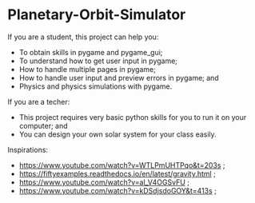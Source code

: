 ﻿# Planetary-Orbit-Simulator


If you are a student, this project can help you:
- To obtain skills in pygame and pygame_gui;
- To understand how to get user input in pygame;
- How to handle multiple pages in pygame; 
- How to handle user input and preview errors in pygame; and
- Physics and physics simulations with pygame. 

If you are a techer: 
- This project requires very basic python skills for you to run it on your computer; and 
- You can design your own solar system for your class easily.
       
Inspirations: 
- https://www.youtube.com/watch?v=WTLPmUHTPqo&t=203s ;
- https://fiftyexamples.readthedocs.io/en/latest/gravity.html ;
- https://www.youtube.com/watch?v=al_V4OGSvFU ; 
- https://www.youtube.com/watch?v=kDSdjsdoGOY&t=413s ;

